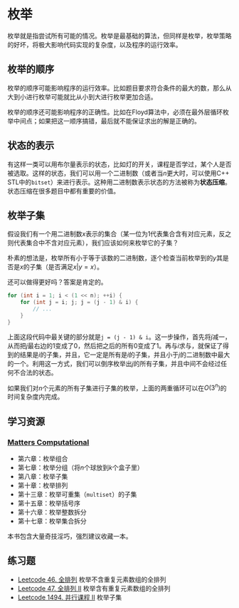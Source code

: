 # 枚举

枚举就是指尝试所有可能的情况。枚举是最基础的算法，但同样是枚举，枚举策略的好坏，将极大影响代码实现的复杂度，以及程序的运行效率。

## 枚举的顺序

枚举的顺序可能影响程序的运行效率。比如题目要求符合条件的最大的数，那么从大到小进行枚举可能就比从小到大进行枚举更加合适。

枚举的顺序还可能影响程序的正确性。比如在Floyd算法中，必须在最外层循环枚举中间点；如果把这一顺序搞错，最后就不能保证求出的解是正确的。

## 状态的表示

有这样一类可以用布尔量表示的状态，比如灯的开关，课程是否学过，某个人是否被选取。这样的状态，我们可以用一个二进制数（或者当$n$更大时，可以使用C++ STL中的`bitset`）来进行表示。这种用二进制数表示状态的方法被称为**状态压缩**。状态压缩在很多题目中都有重要的价值。

## 枚举子集

假设我们有一个用二进制数$x$表示的集合（某一位为$1$代表集合含有对应元素，反之则代表集合中不含对应元素），我们应该如何来枚举它的子集？

朴素的想法是，枚举所有小于等于该数的二进制数，逐个检查当前枚举到的$y$其是否是$x$的子集（是否满足$x|y=x$）。

还可以做得更好吗？答案是肯定的。

```cpp
for (int i = 1; i < (1 << n); ++i) {
    for (int j = i; j; j = (j - 1) & i) {
        // ...
    }
}
```

上面这段代码中最关键的部分就是`j = (j - 1) & i`。这一步操作，首先将$j$减一，从而把$j$最右边的$1$变成了$0$，然后把之后的所有$0$变成了$1$。再与$i$求与，就保证了得到的结果是$i$的子集，并且，它一定是所有是$i$的子集，并且小于$j$的二进制数中最大的一个。利用这一方式，我们可以倒序枚举出$j$的所有子集，并且中间不会经过任何不合法的状态。

如果我们对$n$个元素的所有子集进行子集的枚举，上面的两重循环可以在$O(3^n)$的时间复杂度内完成。

## 学习资源

###  [Matters Computational](https://www.springer.com/gp/book/9783642147630)

- 第六章：枚举组合
- 第七章：枚举分组（将$n$个球放到$k$个盒子里）
- 第八章：枚举子集
- 第十章：枚举排列
- 第十三章：枚举可重集（`multiset`）的子集
- 第十五章：枚举括号序
- 第十六章：枚举整数拆分
- 第十七章：枚举集合拆分

本书包含大量奇技淫巧，强烈建议收藏一本。

## 练习题

- [Leetcode 46. 全排列](https://leetcode-cn.com/problems/permutations/) 枚举不含重复元素数组的全排列
- [Leetcode 47. 全排列 II](https://leetcode-cn.com/problems/permutations-ii/) 枚举含有重复元素数组的全排列
- [Leetcode 1494. 并行课程 II](https://leetcode-cn.com/problems/parallel-courses-ii/) 枚举子集